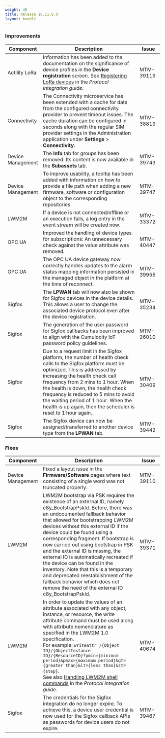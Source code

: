 ```yaml
---
weight: 40
title: Release 10.11.0.0
layout: bundle
---
```


<!--10.10.1.0 - 10.10.18.0; 10.11.0.0-->

### Improvements

<div><table ><colgroup>
<col style="width: 15%;"><col style="width: 70%;"><col style="width: 15%;"></colgroup>
<thead><tr>
<th>
Component</th>
<th>
Description</th>
<th>
Issue</th>
</tr>
</thead><tbody>

<tr>
<td>Actility LoRa</td>
<td> Information has been added to the documentation on the significance of device profiles in the <b>Device registration</b> screen. See <a href="https://cumulocity.com/guides/protocol-integration/lora-actility/#register-device" class="no-ajaxy"<Actility LoRa > Registering LoRa devices</a> in the <i>Protocol integration guide</i>.</td>
<td>
MTM-39119</td>

<tr>
<td>
Connectivity</td>
<td > The Connectivity microservice has been extended with a cache for data from the configured connectivity provider to prevent timeout issues. The cache duration can be configured in seconds along with the regular SIM provider settings in the Administration application under <b>Settings</b> > <b>Connectivity</b>. </td>
<td>
MTM-38819</td>
</tr>

<tr>
<td>
Device Management</td>
<td > The <b>Info</b> tab for groups has been removed. Its content is now available in the <b>Subassets</b> tab. </td>
<td>
MTM-39743</td>
</tr>

<tr>
<td>
Device Management</td>
<td > To improve usability, a tooltip has been added with information on how to provide a file path when adding a new firmware, software or configuration object to the corresponding repositories.</td>
<td>
MTM-39747</td>
</tr>

<tr>
<td>
LWM2M</td>
<td > If a device is not connected/offline or an execution fails, a log entry in the event stream will be created now. </td>
<td>
MTM-33372</td>
</tr>

<tr>
<td>
OPC UA</td>
<td > Improved the handling of device types for subscriptions: An unnecessary check against the value attribute was removed. </td>
<td>
MTM-40447</td>
</tr>

<tr>
<td>
OPC UA</td>
<td > The OPC UA device gateway now correctly handles updates to the alarm status mapping information persisted in the managed object in the platform at the time of reconnect. </td>
<td>
MTM-39955</td>
</tr>

<tr>
<td>
Sigfox</td>
<td > The <b>LPWAN</b> tab will now also be shown for Sigfox devices in the device details. This allows a user to change the associated device protocol even after the device registration. </td>
<td>
MTM-35234</td>
</tr>

<tr>
<td>
Sigfox</td>
<td > The generation of the user password for Sigfox callbacks has been improved to align with the Cumulocity IoT password policy guidelines. </td>
<td>
MTM-26010</td>
</tr>

<tr>
<td>
Sigfox</td>
<td > Due to a request limit in the Sigfox platform, the number of health check calls to the Sigfox platform must be optimized. This is addressed by increasing the health check call frequency from 2 mins to 1 hour. When the health is down, the health check frequency is reduced to 5 mins to avoid the waiting period of 1 hour. When the health is up again, then the scheduler is reset to 1 hour again. </td>
<td>
MTM-30409</td>
</tr>

<tr>
<td>
Sigfox</td>
<td > The Sigfox device can now be assigned/transferred to another device type from the <b>LPWAN</b> tab. </td>
<td>
MTM-39442</td>
</tr>

</tbody></table></div>



### Fixes

<div><table ><colgroup>
<col style="width: 15%;"><col style="width: 70%;"><col style="width: 15%;"></colgroup>
<thead><tr>
<th>
Component</th>
<th>
Description</th>
<th>
Issue</th>
</tr>
</thead><tbody>

<tr>
<td>
Device Management</td>
<td > Fixed a layout issue in the <b>Firmware/Software</b> pages where text consisting of a single word was not truncated properly.</td>
<td>
MTM-39110</td>
</tr>

<tr>
<td>
LWM2M</td>
<td > LWM2M bootstrap via PSK requires the existence of an external ID, namely c8y_BootstrapPskId. Before, there was an undocumented fallback behavior that allowed for bootstrapping LWM2M devices without this external ID if the device could be found using a corresponding fragment. If bootstrap is now carried out using bootstrap in PSK and the external ID is missing, the external ID is automatically recreated if the device can be found in the inventory. Note that this is a temporary and deprecated reestablishment of the fallback behavior which does not remove the need of the external ID c8y_BootstrapPskId.</td>
<td>
MTM-39371</td>
</tr>

<tr>
<td>
LWM2M</td>
<td > In order to update the values of an attribute associated with any object, instance, or resource, the write attribute command must be used along with attribute nomenclature as specified in the LWM2M 1.0 specification. <br>
For example: <code>writeattr /{Object ID}/{ObjectInstance ID}/{ResourceID}?pmin={minimum period}&amp;pmax={maximum period}&amp;gt={greater than}&amp;lt={less than}&amp;st={step}</code>. <br>
See also <a href="https://cumulocity.com/guides/protocol-integration/lwm2m/#shell-commands" class="no-ajaxy"<LWM2M > Handling LWM2M shell commands</a> in the <i>Protocol integration guide</i>.</td>
<td>
MTM-40674</td>
</tr>

<tr>
<td>
Sigfox</td>
<td > The credentials for the Sigfox integration do no longer expire. To achieve this, a device user credential is now used for the Sigfox callback APIs as passwords for device users do not expire. </td>
<td>
MTM-39467</td>
</tr>


</tbody></table></div>
